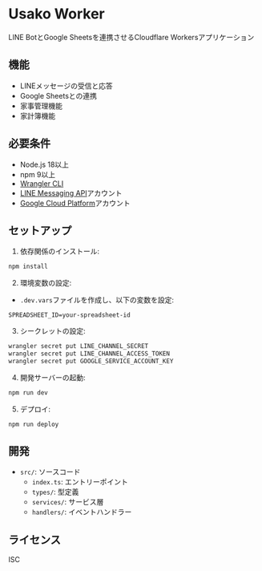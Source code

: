 # Usako Worker

LINE BotとGoogle Sheetsを連携させるCloudflare Workersアプリケーション

## 機能

- LINEメッセージの受信と応答
- Google Sheetsとの連携
- 家事管理機能
- 家計簿機能

## 必要条件

- Node.js 18以上
- npm 9以上
- [Wrangler CLI](https://developers.cloudflare.com/workers/wrangler/install-and-update/)
- [LINE Messaging API](https://developers.line.biz/ja/services/messaging-api/)アカウント
- [Google Cloud Platform](https://console.cloud.google.com/)アカウント

## セットアップ

1. 依存関係のインストール:
```bash
npm install
```

2. 環境変数の設定:
- `.dev.vars`ファイルを作成し、以下の変数を設定:
```
SPREADSHEET_ID=your-spreadsheet-id
```

3. シークレットの設定:
```bash
wrangler secret put LINE_CHANNEL_SECRET
wrangler secret put LINE_CHANNEL_ACCESS_TOKEN
wrangler secret put GOOGLE_SERVICE_ACCOUNT_KEY
```

4. 開発サーバーの起動:
```bash
npm run dev
```

5. デプロイ:
```bash
npm run deploy
```

## 開発

- `src/`: ソースコード
  - `index.ts`: エントリーポイント
  - `types/`: 型定義
  - `services/`: サービス層
  - `handlers/`: イベントハンドラー

## ライセンス

ISC 